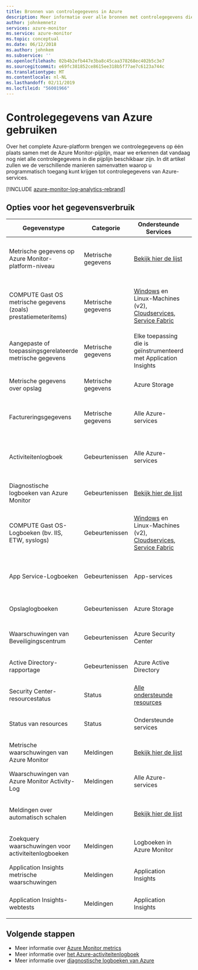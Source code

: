 ```yaml
---
title: Bronnen van controlegegevens in Azure
description: Meer informatie over alle bronnen met controlegegevens die momenteel beschikbaar zijn in Azure.
author: johnkemnetz
services: azure-monitor
ms.service: azure-monitor
ms.topic: conceptual
ms.date: 06/12/2018
ms.author: johnkem
ms.subservice: ''
ms.openlocfilehash: 02b4b2efb447e3ba8c45caa378268ec402b5c3e7
ms.sourcegitcommit: e69fc381852ce8615ee318b5f77ae7c6123a744c
ms.translationtype: MT
ms.contentlocale: nl-NL
ms.lasthandoff: 02/11/2019
ms.locfileid: "56001966"
---
```

# <a name="consume-monitoring-data-from-azure"></a>Controlegegevens van Azure gebruiken

Over het complete Azure-platform brengen we controlegegevens op één plaats samen met de Azure Monitor-pijplijn, maar we erkennen dat vandaag nog niet alle controlegegevens in die pijplijn beschikbaar zijn. In dit artikel zullen we de verschillende manieren samenvatten waarop u programmatisch toegang kunt krijgen tot controlegegevens van Azure-services.

[!INCLUDE [azure-monitor-log-analytics-rebrand](../../../includes/azure-monitor-log-analytics-rebrand.md)]

## <a name="options-for-data-consumption"></a>Opties voor het gegevensverbruik

| Gegevenstype | Categorie | Ondersteunde Services | Methoden voor toegang |
| --- | --- | --- | --- |
| Metrische gegevens op Azure Monitor-platform-niveau | Metrische gegevens | [Bekijk hier de lijst](metrics-supported.md) | <ul><li>**REST-API:** [Metrische API van Azure Monitor](https://docs.microsoft.com/rest/api/monitor/metrics)</li><li>**Storage blob of event hub:** [Diagnostische instellingen](diagnostic-logs-overview.md#diagnostic-settings)</li></ul> |
| COMPUTE Gast OS metrische gegevens (zoals) prestatiemeteritems) | Metrische gegevens | [Windows](/azure/vs-azure-tools-diagnostics-for-cloud-services-and-virtual-machines) en Linux-Machines (v2), [Cloudservices](../../cloud-services/cloud-services-dotnet-diagnostics-trace-flow.md), [Service Fabric](../../service-fabric/service-fabric-diagnostics-how-to-monitor-and-diagnose-services-locally.md) | <ul><li>**- Of blob Storage-tabel:** [Windows- of Linux Azure diagnostics](diagnostics-extension-to-storage.md)</li><li>**Event hub:** [Windows Azure diagnostics](diagnostics-extension-stream-event-hubs.md)</li></ul> |
| Aangepaste of toepassingsgerelateerde metrische gegevens | Metrische gegevens | Elke toepassing die is geïnstrumenteerd met Application Insights | <ul><li>**REST-API:** [Application Insights REST-API](https://dev.applicationinsights.io/reference)</li></ul> |
| Metrische gegevens over opslag | Metrische gegevens | Azure Storage | <ul><li>**Storage-tabel:** [Storage Analytics](https://docs.microsoft.com/rest/api/storageservices/storage-analytics)</li></ul> |
| Factureringsgegevens | Metrische gegevens | Alle Azure-services | <ul><li>**REST-API:** [Azure-Resource gebruiks- en RateCard API 's](../../billing/billing-usage-rate-card-overview.md)</li></ul> |
| Activiteitenlogboek | Gebeurtenissen | Alle Azure-services | <ul><li>**REST-API:** [Azure Monitor gebeurtenissen API](https://docs.microsoft.com/rest/api/monitor/eventcategories)</li><li>**Storage blob of event hub:** [Logboekprofiel](activity-logs-overview.md#export-the-activity-log-with-a-log-profile)</li></ul> |
| Diagnostische logboeken van Azure Monitor | Gebeurtenissen | [Bekijk hier de lijst](diagnostic-logs-schema.md) | <ul><li>**Storage blob of event hub:** [Diagnostische instellingen](diagnostic-logs-overview.md#diagnostic-settings)</li></ul> |
| COMPUTE Gast OS-Logboeken (bv. IIS, ETW, syslogs) | Gebeurtenissen | [Windows](/azure/vs-azure-tools-diagnostics-for-cloud-services-and-virtual-machines) en Linux-Machines (v2), [Cloudservices](../../cloud-services/cloud-services-dotnet-diagnostics-trace-flow.md), [Service Fabric](../../service-fabric/service-fabric-diagnostics-how-to-monitor-and-diagnose-services-locally.md) | <ul><li>**- Of blob Storage-tabel:** [Windows- of Linux Azure diagnostics](diagnostics-extension-to-storage.md)</li><li>**Event hub:** [Windows Azure diagnostics](diagnostics-extension-stream-event-hubs.md)</li></ul> |
| App Service-Logboeken | Gebeurtenissen | App-services | <ul><li>**Bestand, tabel of blob-opslag:** [Diagnostische gegevens van web-app](../../app-service/troubleshoot-diagnostic-logs.md)</li></ul> |
| Opslaglogboeken | Gebeurtenissen | Azure Storage | <ul><li>**Storage-tabel:** [Storage Analytics](https://docs.microsoft.com/rest/api/storageservices/storage-analytics)</li></ul> |
| Waarschuwingen van Beveiligingscentrum | Gebeurtenissen | Azure Security Center | <ul><li>**REST-API:** [Beveiligingswaarschuwingen](https://msdn.microsoft.com/library/mt704050.aspx)</li></ul> |
| Active Directory-rapportage | Gebeurtenissen | Azure Active Directory | <ul><li>**REST-API:** [Azure Active Directory graph API](../../active-directory/reports-monitoring/concept-reporting-api.md)</li></ul> |
| Security Center-resourcestatus | Status | [Alle ondersteunde resources](https://msdn.microsoft.com/library/mt704041.aspx#Anchor_1) | <ul><li>**REST-API:** [Beveiliging-statussen](https://msdn.microsoft.com/library/mt704041.aspx)</li></ul> |
| Status van resources | Status | Ondersteunde services | <ul><li>**REST-API:** [Resourcestatus REST-API](https://azure.microsoft.com/blog/reduce-troubleshooting-time-with-azure-resource-health/)</li></ul> |
| Metrische waarschuwingen van Azure Monitor | Meldingen | [Bekijk hier de lijst](metrics-supported.md) | <ul><li>**Webhook:** [Azure metrische waarschuwingen](alerts-webhooks.md)</li></ul> |
| Waarschuwingen van Azure Monitor Activity-Log | Meldingen | Alle Azure-services | <ul><li>**Webhook:** Waarschuwingen van Azure Activity Log</li></ul> |
| Meldingen over automatisch schalen | Meldingen | [Bekijk hier de lijst](autoscale-overview.md#supported-services-for-autoscale) | <ul><li>**Webhook:** [Automatisch schalen melding webhook-schema voor nettolading](autoscale-webhook-email.md#autoscale-notification-webhook-payload-schema)</li></ul> |
| Zoekquery waarschuwingen voor activiteitenlogboeken | Meldingen | Logboeken in Azure Monitor | <ul><li>**Webhook:** [Webhookactie voor waarschuwingsregels](alerts-log-webhook.md)</li></ul> |
| Application Insights metrische waarschuwingen | Meldingen | Application Insights | <ul><li>**Webhook:** [Application Insights-waarschuwingen](../../azure-monitor/app/alerts.md)</li></ul> |
| Application Insights-webtests | Meldingen | Application Insights | <ul><li>**Webhook:** [Application Insights-waarschuwingen](../../azure-monitor/app/alerts.md)</li></ul> |

## <a name="next-steps"></a>Volgende stappen

- Meer informatie over [Azure Monitor metrics](data-collection.md)
- Meer informatie over [het Azure-activiteitenlogboek](activity-logs-overview.md)
- Meer informatie over [diagnostische logboeken van Azure](diagnostic-logs-overview.md)

